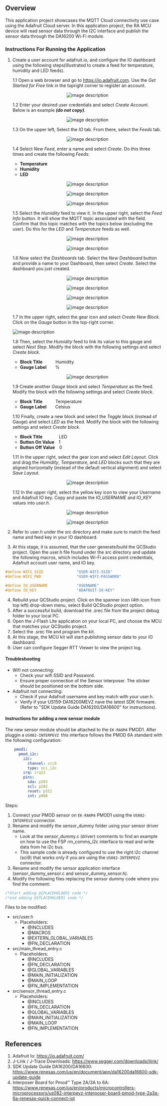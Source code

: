 ## Overview
This application project showcases the MQTT Cloud connectivity use case using the Adafruit Cloud server.
In this application project, the RA MCU device will read sensor data through the I2C interface and publish
the sensor data through the DA16200 Wi-Fi module.


### Instructions For Running the Application
1. Create a user account for adafruit.io, and configure the IO dashboard using the following steps(Illustrated to create a feed for temperature, humidity and LED feeds).

    1.1 Open a web browser and go to https://io.adafruit.com. Use the *Get Started for Free* link in the topright
        corner to register an account.
    
    <div style="text-align: center;">

    ![image description](images/adafruit_image1.png)
    
    </div>

    1.2 Enter your desired user credentials and select *Create Account*. Below is an example ***(do not copy)***.

    <div style="text-align: center;">

    ![image description](images/adafruit_image2.png)

    </div>

    1.3 On the upper left, Select the *IO* tab. From there, select the *Feeds* tab.
    
    <div style="text-align: center;">

    ![image description](images/adafruit_image3.png)

    </div>

    1.4 Select *New Feed*, enter a name and select *Create*. Do this three times and create the following
    *Feeds*:

    * **Temperature**
    * **Humidity**
    * **LED**

    <div style="text-align: center;">

    ![image description](images/adafruit_image4.png)

    ![image description](images/adafruit_image5.png)

    ![image description](images/adafruit_image6.png)

    </div>

    1.5 Select the *Humidity* feed to view it. In the upper right, select the *Feed Info* button. It will show the
    MQTT topic associated with the field. Confirm that this topic matches with the topics below
    (excluding the user). Do this for the *LED* and *Temperature* feeds as well.

    <div style="text-align: center;">

    ![image description](images/adafruit_image7.png)

    ![image description](images/adafruit_image8.png)

    </div>

    1.6 Now select the *Dashboards* tab. Select the *New Dashboard* button and provide a name to your
    Dashboard, then select *Create*. Select the dashboard you just created.

    <div style="text-align: center;">

    ![image description](images/adafruit_image9.png)

    ![image description](images/adafruit_image10.png)

    ![image description](images/adafruit_image11.png)

    ![image description](images/adafruit_image12.png)

    </div>

    1.7 In the upper right, select the gear icon and select *Create New Block*. Click on the *Gauge* button in
    the top-right corner.

    ![image description](images/adafruit_image13.png)

    1.8 Then, select the *Humidity* feed to link its value to this gauge and select *Next Step*. Modify the
    block with the following settings and select *Create block*.
    
    * **Block Title**&emsp;&emsp;&emsp;Humidity
    * **Gauge Label**&emsp;&emsp;%
    
    <div style="text-align: center;">

    ![image description](images/adafruit_image14.png)

    </div>

    1.9 Create another *Gauge* block and select *Temperature* as the feed. Modify the block with the
    following settings and select *Create block*.

    * **Block Title**&emsp;&emsp;&emsp;Temperature
    * **Gauge Label**&emsp;&emsp;Celsius

    1.10 Finally, create a new block and select the *Toggle* block (instead of Gauge) and select *LED* as the
    feed. Modify the block with the following settings and select *Create block*.

    * **Block Title**&emsp;&emsp;&emsp;&ensp;&nbsp;LED
    * **Button On Value**&emsp;1
    * **Button Off Value**&emsp;0
    
    1.11 In the upper right, select the gear icon and select *Edit Layout*. Click and drag the *Humidity*,
    *Temperature*, and *LED* blocks such that they are aligned horizontally (instead of the default
    vertical alignment) and select *Save Layout*.
    
    <div style="text-align: center;">

    ![image description](images/adafruit_image15.png)

    </div>

    1.12 In the upper right, select the yellow key icon to view your Username and Adafruit IO key. Copy
    and paste the *IO_USERNAME* and *IO_KEY* values into *user.h*.

    <div style="text-align: center;">

    ![image description](images/adafruit_image16.png)

    ![image description](images/adafruit_image17.png)
    
    </div>

2. Refer to user.h under the src directory and make sure to match the feed name and feed key in your IO dashboard.
3. At this stage, it is assumed, that the user generate/build the QCStudio project.
Open the user.h file found under the src directory and update the following macros,
which includes Wi-Fi access point credentials, Adafruit account user name, and IO key.
```c
#define WIFI_SSID               "USER-WIFI-SSID"
#define WIFI_PWD                "USER-WIFI-PASSWORD"

#define IO_USERNAME             "USERNAME"
#define IO_KEY                  "ADAFRUIT-IO-KEY"
```
4. Rebuild your QCStudio project. Click on the spanner icon (4th icon from top left) drop-down menu,
select Build QCStudio project option.
5. After a successful build, download the .srec file from the project debug folder to your local PC.
6. Open the J-Flash Lite application on your local PC, and choose the MCU that matches your QCStudio project.
7. Select the .srec file and program the kit.
8. At this stage, the MCU kit will start publishing sensor data to your IO dashboard.
9. User can configure Segger RTT Viewer to view the project log.

#### Troubleshooting
- Wifi not connecting:
    - Check your wifi SSID and Password.   
    - Ensure proper connection of the Sensor interposer. The sticker should be positioned on the bottom side.
- Adafruit not connecting:
    - Check if your Adafruit username and key match with your user.h.
    - Verify if your US159-DA16200MEVZ nave the latest SDK firmware. (Refer to "SDK Update Guide DA16200/DA16600" for instructions).  

#### Instructions for adding a new sensor module
The new sensor module should be attached to the `EK-RA6M4` PMOD1. After pluggin a `US082-INTERPEVZ `this interface follows the PMOD 6A standard with the following configuration:
``` yaml
    pmod1:
      pmod_i2c: 
        i2c: 
          channel: sci9
          type: sci_i2c
        irq: irq12
        pins:
          sda: p203
          scl: p202
          reset: p311        
          int: p008  
```

Steps:
1. Connect your PMOD sensor on `EK-RA6M4` PMOD1 using the `US082-INTERPEVZ` connector.
2. Rename and modify the sensor_dummy folder using your sensor driver name.
    * Look at the sensor_dummy.c (driver) comments to find an example on how to use the FSP rm_comms_i2c interface to read and write data from he i2c bus.
    * This sample code is already configured to use the right i2c channel (sci9) that works only if you are using the `US082-INTERPEVZ` connector.    
3. Rename and modify the sensor application interface (sensor_dummy_sensor.c and sensor_dummy_sensor.h).
4. Modify the following files replacing the sensor dummy code where you find the comment:
```c
/*Start adding @{PLACEHOLDER} code */
/*end adding @{PLACEHOLDER} code */ 
```
Files to be modified:
* src/user.h
    * Placeholders:
        * @INCLUDES
        * @MACROS
        * @EXTERN_GLOBAL_VARIABLES
        * @FN_DECLARATION
* src/main_thread_entry.c
    * Placeholders:
        * @INCLUDES
        * @FN_DECLARATION
        * @GLOBAL_VARIABLES
        * @MAIN_INITIALIZATION
        * @MAIN_LOOP
        * @FN_IMPLEMENTATION
* src/sensor_thread_entry.c
    * Placeholders:
        * @INCLUDES
        * @FN_DECLARATION
        * @GLOBAL_VARIABLES
        * @MAIN_INITIALIZATION
        * @MAIN_LOOP
        * @FN_IMPLEMENTATION

## References
1. Adafruit Io: https://io.adafruit.com/
2. J-Link / J-Trace Downloads: https://www.segger.com/downloads/jlink/
3. SDK Update Guide DA16200/DA16600: https://www.renesas.com/us/en/document/apn/da16200da16600-sdk-update-guide
4. Interposer Board for Pmod™ Type 2A/3A to 6A: https://www.renesas.com/us/en/products/microcontrollers-microprocessors/us082-interpevz-interposer-board-pmod-type-2a3a-6a-renesas-quick-connect-iot